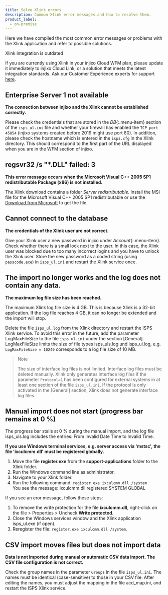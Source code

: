```yaml
---
title: Solve Xlink errors
description: Common Xlink error messages and how to resolve them.
product_label:
  - on-premise
---
```


Here we have compiled the most common error messages or problems with the Xlink application and
refer to possible solutions.

<div markdown="1" class="hint-box-default hint-box-red">

Xlink integration is outdated

If you are currently using Xlink in your injixo Cloud WFM plan, please update it immediately to injixo Cloud Link, or a solution that meets the latest integration standards. Ask our Customer Experience experts for support [here](https://www.injixo.com/contact/?message_type=support-enquiry&message=Please%20help%20me%20to%20update%20my%20integration.%20I%20understand%20this%20is%20required%20to%20ensure%20continuous%20data%20import%20to%20injixo%20after%20January%2030,%202023.).

</div>

## Enterprise Server 1 not available

**The connection between injixo and the Xlink cannot be established correctly.**

Please check the credentials that are stored in the _DB_{:.menu-item} section of the `isps_ul.ini` file and
whether your firewall has enabled the `TCP port 45054` (injixo systems created before 2019 might use port 80).
In addition, please check the hostname which is entered in the `isps.cfg` in the Xlink directory. This should
correspond to the first part of the URL displayed when you are in the WFM section of injixo.

## regsvr32 /s "\*.DLL" failed: 3

**This error message occurs when the Microsoft Visual C++ 2005 SP1 redistributable Package (x86) is not installed.**

The Xlink download contains a folder _Server redistributable_. Install the MSI file for the Microsoft Visual C++ 2005 SP1
redistributable or use the [Download from Microsoft](https://www.microsoft.com/en-ie/download/details.aspx?id=26347) to get
the file.

## Cannot connect to the database

**The credentials of the Xlink user are not correct.**

Give your Xlink user a new password in injixo under _Account_{:.menu-item}. Check whether there is a small lock
next to the user. In this case, the Xlink user was blocked due to too many incorrect logins and you have to unlock
the Xlink user. Store the new password as a coded string (using `passcode.exe`) in `isps_ul.ini` and restart the Xlink
service once.

## The import no longer works and the log does not contain any data.

**The maximum log file size has been reached.**

The maximum Xlink log file size is 4&nbsp;GB. This is because Xlink is a 32-bit application. If the log file reaches 4&nbsp;GB, it can no longer be extended and the import will stop.

Delete the file `isps_ul.log` from the Xlink directory and restart the ISPS Xlink service. To avoid this error in the future, add the parameter LogMaxFileSize to the file `isps_ul.ini` under the section \[General\]. LogMaxFileSize limits the size of file types isps_uls.log und isps_ul.log, e.g. `LogMaxFileSize = 10240` corresponds to a log file size of 10&nbsp;MB.

> Note
>
> The size of interface log files is not limited. Interface log files must be deleted manually. Xlink only generates interface log files if the parameter `Protocol=1` has been configured for external systems in at least one section of the file `isps_ul.ini`. If the protocol is only activated in the \[General\] section, Xlink does not generate interface log files.

## Manual import does not start (progress bar remains at 0&nbsp;%)

The progress bar stalls at 0&nbsp;% during the manual import, and the log file isps_uls.log includes the entries: From Invalid Date Time to Invalid Time.

**If you use Windows terminal services, e.g. server access via 'mstsc', the file 'ixculcmm.dll' must be registered globally.**

1. Move the file **register.exe** from the **support-applications** folder to the Xlink folder.
2. Run the Windows command line as administrator.
3. Navigate to your Xlink folder.
4. Run the following command: `register.exe ixculcmm.dll /system`<br>
   You see the message: ixculcmm.dll registered SYSTEM GLOBAL

If you see an eror message, follow these steps:

1. To remove the write protection for the file **ixculcmm.dll**, right-click on the file > Properties > Uncheck **Write protected**.
2. Close the Windows services window and the Xlink application isps_ul.exe (if open).
3. Reregister the file: `register.exe ixculcmm.dll /system`.

## CSV import moves files but does not import data

**Data is not imported during manual or automatic CSV data import. The CSV file configuration is not correct.**

Check the group names in the parameter `Groups` in the file `isps_ul.ini`. The names must be identical (case-sensitive) to those in your CSV file.
After editing the names, you must adjust the mapping in the file acd_map.ini, and restart the ISPS Xlink service.
